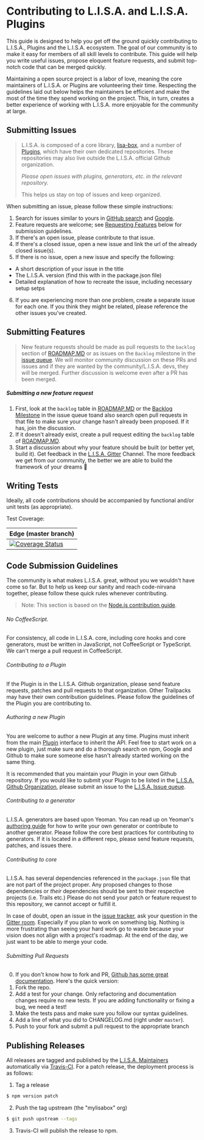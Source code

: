 # Contributing to L.I.S.A. and L.I.S.A. Plugins

This guide is designed to help you get off the ground quickly contributing to L.I.S.A., Plugins and the L.I.S.A. ecosystem.  The goal of our community is to make it easy for members of all skill levels to contribute.  This guide will help you write useful issues, propose eloquent feature requests, and submit top-notch code that can be merged quickly.  

Maintaining a open source project is a labor of love, meaning the core maintainers of L.I.S.A. or Plugins are volunteering their time.  Respecting the guidelines laid out below helps the maintainers be efficient and make the most of the time they spend working on the project.  This, in turn, creates a better experience of working with L.I.S.A. more enjoyable for the community at large.


## Submitting Issues

> L.I.S.A. is composed of a core library, [lisa-box](https://github.com/mylisabox/lisa-box), and a number of [Plugins](https://github.com/mylisabox), which have their own dedicated repositories.  These repositories may also live outside the L.I.S.A. official Github organization.  
> 
> _*Please open issues with plugins, generators, etc. in the relevant repository.*_  
> 
> This helps us stay on top of issues and keep organized.

When submitting an issue, please follow these simple instructions:

1. Search for issues similar to yours in [GitHub search](https://github.com/mylisabox/lisa-box/search?type=Issues) and [Google](https://www.google.nl/search?q=mylisabox). 
2. Feature requests are welcome; see [Requesting Features](#requesting-features) below for submission guidelines.
3. If there's an open issue, please contribute to that issue.
4. If there's a closed issue, open a new issue and link the url of the already closed issue(s).
5. If there is no issue, open a new issue and specify the following:
  - A short description of your issue in the title
  - The L.I.S.A. version (find this with in the package.json file)
  - Detailed explanation of how to recreate the issue, including necessary setup setps
6. If you are experiencing more than one problem, create a separate issue for each one. If you think they might be related, please reference the other issues you've created.



## Submitting Features

> New feature requests should be made as pull requests to the `backlog` section of [ROADMAP.MD](https://github.com/mylisabox/lisa-box/blob/master/ROADMAP.md) or as issues on the `Backlog` milestone in the [issue queue](https://github.com/mylisabox/lisa-box/milestones/Backlog).  We will monitor community discussion on these PRs and issues and if they are wanted by the community/L.I.S.A. devs, they will be merged.  Further discussion is welcome even after a PR has been merged. 

##### Submitting a new feature request
1. First, look at the `backlog` table in [ROADMAP.MD](https://github.com/mylisabox/lisa-box/blob/master/ROADMAP.md) or the [Backlog Milestone](https://github.com/mylisabox/lisa-box/milestones/Backlog) in the issue queue toand also search open pull requests in that file to make sure your change hasn't already been proposed.  If it has, join the discussion.
2. If it doesn't already exist, create a pull request editing the `backlog` table of [ROADMAP.MD](https://github.com/mylisabox/lisa-box/blob/master/ROADMAP.md).
3. Start a discussion about why your feature should be built (or better yet, build it).  Get feedback in the [L.I.S.A. Gitter](https://gitter.im/mylisabox/Lobby) Channel.  The more feedback we get from our community, the better we are able to build the framework of your dreams :evergreen_tree:

## Writing Tests

Ideally, all code contributions should be accompanied by functional and/or unit tests (as appropriate).  

Test Coverage:

| Edge (master branch) |
|----------------------|
| [![Coverage Status](https://coveralls.io/repos/mylisabox/lisa-box/badge.png)](https://coveralls.io/r/mylisabox/lisa-box) |


## Code Submission Guidelines

The community is what makes L.I.S.A. great, without you we wouldn't have come so far. But to help us keep our sanity and reach code-nirvana together, please follow these quick rules whenever contributing.

> Note: This section is based on the [Node.js contribution guide](https://github.com/joyent/node/blob/master/CONTRIBUTING.md#contributing).

###### No CoffeeScript.

For consistency, all code in L.I.S.A. core, including core hooks and core generators, must be written in JavaScript, not CoffeeScript or TypeScript.  We can't merge a pull request in CoffeeScript.

###### Contributing to a Plugin 

If the Plugin is in the L.I.S.A. Github organization, please send feature requests, patches and pull requests to that organization.  Other Trailpacks may have their own contribution guidelines.  Please follow the guidelines of the Plugin you are contributing to.

###### Authoring a new Plugin

You are welcome to author a new Plugin at any time.  Plugins must inherit from the main [Plugin](https://github.com/mylisabox/lisa-plugin) interface to inherit the API.  Feel free to start work on a new plugin, just make sure and do a thorough search on npm, Google and Github to make sure someone else hasn't already started working on the same thing.  

It is recommended that you maintain your Plugin in your own Github repository.  If you would like to submit your Plugin to be listed in the [L.I.S.A. Github Organization](https://github.com/mylisabox), please submit an issue to the [L.I.S.A. Issue queue](https://github.com/mylisabox/lisa-box/issues).

###### Contributing to a generator

L.I.S.A. generators are based upon Yeoman.  You can read up on Yeoman's [authoring guide](http://yeoman.io/authoring/) for how to write your own generator or contribute to another generator.  Please follow the core best practices for contributing to generators.  If it is located in a different repo, please send feature requests, patches, and issues there.

###### Contributing to core

L.I.S.A. has several dependencies referenced in the `package.json` file that are not part of the project proper. Any proposed changes to those dependencies or _their_ dependencies should be sent to their respective projects (i.e. Trails etc.) Please do not send your patch or feature request to this repository, we cannot accept or fulfill it.

In case of doubt, open an issue in the [issue tracker](https://github.com/mylisabox/lisa-box/issues), ask your question in the [Gitter room](http://gitter.im/mylisabox/Lobby).  Especially if you plan to work on something big. Nothing is more frustrating than seeing your hard work go to waste because your vision does not align with a project's roadmap.  At the end of the day, we just want to be able to merge your code.

###### Submitting Pull Requests

0. If you don't know how to fork and PR, [Github has some great documentation](https://help.github.com/articles/using-pull-requests/).  Here's the quick version:
1. Fork the repo.
2. Add a test for your change. Only refactoring and documentation changes require no new tests. If you are adding functionality or fixing a bug, we need a test!
4. Make the tests pass and make sure you follow our syntax guidelines.
5. Add a line of what you did to CHANGELOG.md (right under `master`).
6. Push to your fork and submit a pull request to the appropriate branch

## Publishing Releases

All releases are tagged and published by the [L.I.S.A. Maintainers](https://github.com/orgs/mylisabox/teams) automatically via [Travis-CI](https://travis-ci.org/mylisabox/lisa-box). For a patch release, the deployment process is as follows:

1. Tag a release
```sh
$ npm version patch
```

2. Push the tag upstream (the "mylisabox" org)
```sh
$ git push upstream --tags
```

3. Travis-CI will publish the release to npm.
